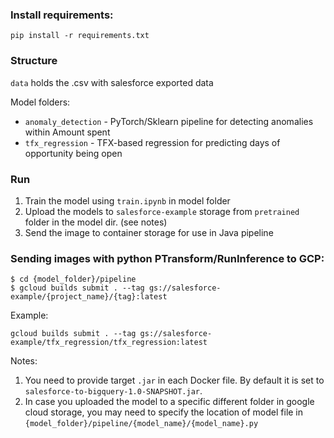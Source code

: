 ### Install requirements:
`pip install -r requirements.txt`

### Structure

`data` holds the .csv with salesforce exported data

Model folders:

* `anomaly_detection` - PyTorch/Sklearn pipeline for detecting anomalies within Amount spent
* `tfx_regression` - TFX-based regression for predicting days of opportunity being open

### Run

1. Train the model using `train.ipynb` in model folder
2. Upload the models to `salesforce-example` storage from `pretrained` folder in the model dir. (see notes)
3. Send the image to container storage for use in Java pipeline

### Sending images with python PTransform/RunInference to GCP:

    $ cd {model_folder}/pipeline
    $ gcloud builds submit . --tag gs://salesforce-example/{project_name}/{tag}:latest

Example:

    gcloud builds submit . --tag gs://salesforce-example/tfx_regression/tfx_regression:latest

Notes:

1. You need to provide target `.jar` in each Docker file. By default it is set to `salesforce-to-bigquery-1.0-SNAPSHOT.jar`.
2. In case you uploaded the model to a specific different folder in google cloud storage, you may need to specify the location of model file in `{model_folder}/pipeline/{model_name}/{model_name}.py`
